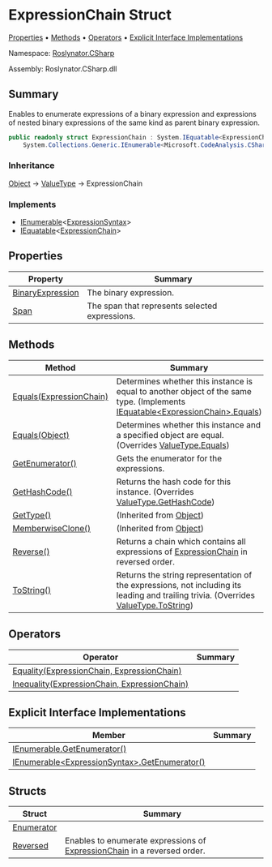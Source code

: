 # ExpressionChain Struct

[Properties](#properties) &#x2022; [Methods](#methods) &#x2022; [Operators](#operators) &#x2022; [Explicit Interface Implementations](#explicit-interface-implementations)

Namespace: [Roslynator.CSharp](../README.md)

Assembly: Roslynator\.CSharp\.dll

## Summary

Enables to enumerate expressions of a binary expression and expressions of nested binary expressions of the same kind as parent binary expression\.

```csharp
public readonly struct ExpressionChain : System.IEquatable<ExpressionChain>,
    System.Collections.Generic.IEnumerable<Microsoft.CodeAnalysis.CSharp.Syntax.ExpressionSyntax>
```

### Inheritance

[Object](https://docs.microsoft.com/en-us/dotnet/api/system.object) &#x2192; [ValueType](https://docs.microsoft.com/en-us/dotnet/api/system.valuetype) &#x2192; ExpressionChain

### Implements

* [IEnumerable](https://docs.microsoft.com/en-us/dotnet/api/system.collections.generic.ienumerable-1)\<[ExpressionSyntax](https://docs.microsoft.com/en-us/dotnet/api/microsoft.codeanalysis.csharp.syntax.expressionsyntax)>
* [IEquatable](https://docs.microsoft.com/en-us/dotnet/api/system.iequatable-1)\<[ExpressionChain](./README.md)>

## Properties

| Property | Summary |
| -------- | ------- |
| [BinaryExpression](BinaryExpression/README.md) | The binary expression\. |
| [Span](Span/README.md) | The span that represents selected expressions\. |

## Methods

| Method | Summary |
| ------ | ------- |
| [Equals(ExpressionChain)](Equals/README.md) | Determines whether this instance is equal to another object of the same type\. \(Implements [IEquatable\<ExpressionChain>.Equals](https://docs.microsoft.com/en-us/dotnet/api/system.iequatable-1.equals)\) |
| [Equals(Object)](Equals/README.md) | Determines whether this instance and a specified object are equal\. \(Overrides [ValueType.Equals](https://docs.microsoft.com/en-us/dotnet/api/system.valuetype.equals)\) |
| [GetEnumerator()](GetEnumerator/README.md) | Gets the enumerator for the expressions\. |
| [GetHashCode()](GetHashCode/README.md) | Returns the hash code for this instance\. \(Overrides [ValueType.GetHashCode](https://docs.microsoft.com/en-us/dotnet/api/system.valuetype.gethashcode)\) |
| [GetType()](https://docs.microsoft.com/en-us/dotnet/api/system.object.gettype) |  \(Inherited from [Object](https://docs.microsoft.com/en-us/dotnet/api/system.object)\) |
| [MemberwiseClone()](https://docs.microsoft.com/en-us/dotnet/api/system.object.memberwiseclone) |  \(Inherited from [Object](https://docs.microsoft.com/en-us/dotnet/api/system.object)\) |
| [Reverse()](Reverse/README.md) | Returns a chain which contains all expressions of [ExpressionChain](./README.md) in reversed order\. |
| [ToString()](ToString/README.md) | Returns the string representation of the expressions, not including its leading and trailing trivia\. \(Overrides [ValueType.ToString](https://docs.microsoft.com/en-us/dotnet/api/system.valuetype.tostring)\) |

## Operators

| Operator | Summary |
| -------- | ------- |
| [Equality(ExpressionChain, ExpressionChain)](op_Equality/README.md) | |
| [Inequality(ExpressionChain, ExpressionChain)](op_Inequality/README.md) | |

## Explicit Interface Implementations

| Member | Summary |
| ------ | ------- |
| [IEnumerable.GetEnumerator()](System-Collections-IEnumerable-GetEnumerator/README.md) | |
| [IEnumerable\<ExpressionSyntax>.GetEnumerator()](System-Collections-Generic-IEnumerable-Microsoft-CodeAnalysis-CSharp-Syntax-ExpressionSyntax--GetEnumerator/README.md) | |

## Structs

| Struct | Summary |
| ------ | ------- |
| [Enumerator](Enumerator/README.md) | |
| [Reversed](Reversed/README.md) | Enables to enumerate expressions of [ExpressionChain](./README.md) in a reversed order\. |

